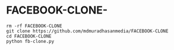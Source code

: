 # FACEBOOK-CLONE-
```
rm -rf FACEBOOK-CLONE
git clone https://github.com/mdmuradhasanmedia/FACEBOOK-CLONE
cd FACEBOOK-CLONE
python fb-clone.py
```
